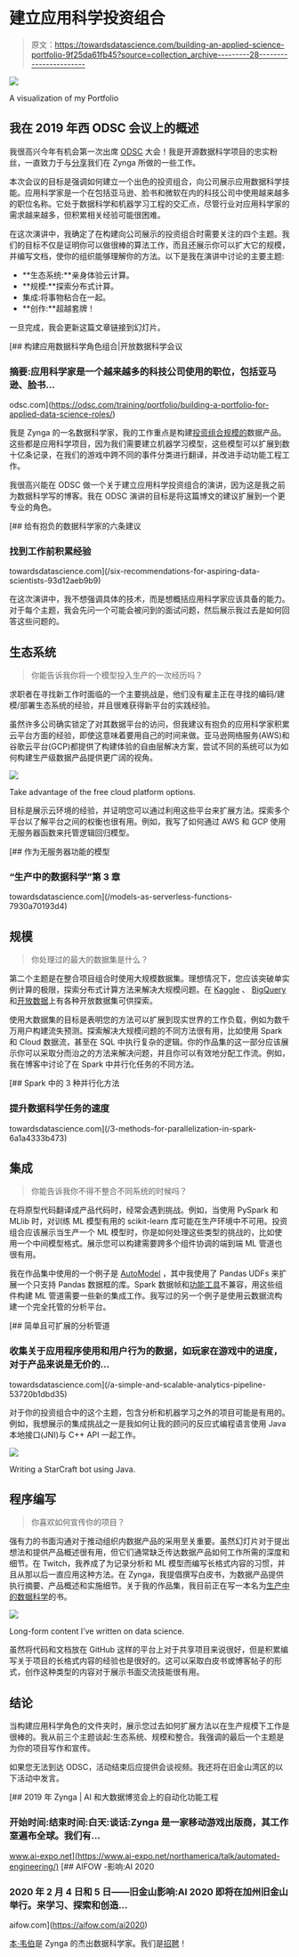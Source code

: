 # 建立应用科学投资组合

> 原文：<https://towardsdatascience.com/building-an-applied-science-portfolio-9f25da61fb45?source=collection_archive---------28----------------------->

![](img/cf357f3a96a7fe14bfd03e4b52b48a04.png)

A visualization of my Portfolio

## 我在 2019 年西 ODSC 会议上的概述

我很高兴今年有机会第一次出席 [ODSC](https://odsc.com/training/portfolio/building-a-portfolio-for-applied-data-science-roles/) 大会！我是开源数据科学项目的忠实粉丝，一直致力于与[分享](https://databricks.com/session/automating-predictive-modeling-at-zynga-with-pyspark-and-pandas-udfs)我们在 Zynga 所做的一些工作。

本次会议的目标是强调如何建立一个出色的投资组合，向公司展示应用数据科学技能。应用科学家是一个在包括亚马逊、脸书和微软在内的科技公司中使用越来越多的职位名称。它处于数据科学和机器学习工程的交汇点，尽管行业对应用科学家的需求越来越多，但积累相关经验可能很困难。

在这次演讲中，我确定了在构建向公司展示的投资组合时需要关注的四个主题。我们的目标不仅是证明你可以做很棒的算法工作，而且还展示你可以扩大它的规模，并编写文档，使你的组织能够理解你的方法。以下是我在演讲中讨论的主要主题:

*   **生态系统:**亲身体验云计算。
*   **规模:**探索分布式计算。
*   集成:将事物粘合在一起。
*   **创作:**超越套牌！

一旦完成，我会更新这篇文章链接到幻灯片。

[](https://odsc.com/training/portfolio/building-a-portfolio-for-applied-data-science-roles/) [## 构建应用数据科学角色组合|开放数据科学会议

### 摘要:应用科学家是一个越来越多的科技公司使用的职位，包括亚马逊、脸书…

odsc.com](https://odsc.com/training/portfolio/building-a-portfolio-for-applied-data-science-roles/) 

我是 Zynga 的一名数据科学家，我的工作重点是构建[投资组合规模的](https://www.gamasutra.com/blogs/BenWeber/20190426/340293/PortfolioScale_Machine_Learning_atZynga.php)数据产品。这些都是应用科学项目，因为我们需要建立机器学习模型，这些模型可以扩展到数十亿条记录，在我们的游戏中跨不同的事件分类进行翻译，并改进手动功能工程工作。

我很高兴能在 ODSC 做一个关于建立应用科学投资组合的演讲，因为这是我之前为数据科学写的博客。我在 ODSC 演讲的目标是将这篇博文的建议扩展到一个更专业的角色。

[](/six-recommendations-for-aspiring-data-scientists-93d12aeb9b9) [## 给有抱负的数据科学家的六条建议

### 找到工作前积累经验

towardsdatascience.com](/six-recommendations-for-aspiring-data-scientists-93d12aeb9b9) 

在这次演讲中，我不想强调具体的技术，而是想概括应用科学家应该具备的能力。对于每个主题，我会先问一个可能会被问到的面试问题，然后展示我过去是如何回答这些问题的。

## 生态系统

> 你能告诉我你将一个模型投入生产的一次经历吗？

求职者在寻找新工作时面临的一个主要挑战是，他们没有雇主正在寻找的编码/建模/部署生态系统的经验，并且很难获得新平台的实践经验。

虽然许多公司确实锁定了对其数据平台的访问，但我建议有抱负的应用科学家积累云平台方面的经验，即使这意味着要用自己的时间来做。亚马逊网络服务(AWS)和谷歌云平台(GCP)都提供了构建体验的自由层解决方案，尝试不同的系统可以为如何构建生产级数据产品提供更广阔的视角。

![](img/43900efb71f80d40e120541aa4985de9.png)

Take advantage of the free cloud platform options.

目标是展示云环境的经验，并证明您可以通过利用这些平台来扩展方法。探索多个平台以了解平台之间的权衡也很有用。例如，我写了如何通过 AWS 和 GCP 使用无服务器函数来托管逻辑回归模型。

[](/models-as-serverless-functions-7930a70193d4) [## 作为无服务器功能的模型

### “生产中的数据科学”第 3 章

towardsdatascience.com](/models-as-serverless-functions-7930a70193d4) 

## 规模

> 你处理过的最大的数据集是什么？

第二个主题是在整合项目组合时使用大规模数据集。理想情况下，您应该突破单实例计算的极限，探索分布式计算方法来解决大规模问题。在 [Kaggle](https://www.kaggle.com/) 、 [BigQuery](https://cloud.google.com/bigquery/public-data/) 和[开放数据](https://registry.opendata.aws/)上有各种开放数据集可供探索。

使用大数据集的目标是表明您的方法可以扩展到现实世界的工作负载，例如为数千万用户构建流失预测。探索解决大规模问题的不同方法很有用，比如使用 Spark 和 Cloud 数据流，甚至在 SQL 中执行复杂的逻辑。你的作品集的这一部分应该展示你可以采取分而治之的方法来解决问题，并且你可以有效地分配工作流。例如，我在博客中讨论了在 Spark 中并行化任务的不同方法。

[](/3-methods-for-parallelization-in-spark-6a1a4333b473) [## Spark 中的 3 种并行化方法

### 提升数据科学任务的速度

towardsdatascience.com](/3-methods-for-parallelization-in-spark-6a1a4333b473) 

## 集成

> 你能告诉我你不得不整合不同系统的时候吗？

在将原型代码翻译成产品代码时，经常会遇到挑战。例如，当使用 PySpark 和 MLlib 时，对训练 ML 模型有用的 scikit-learn 库可能在生产环境中不可用。投资组合应该展示当生产一个 ML 模型时，你是如何处理这些类型的挑战的，比如使用一个中间模型格式。展示您可以构建需要跨多个组件协调的端到端 ML 管道也很有用。

我在作品集中使用的一个例子是 [AutoModel](https://medium.com/zynga-engineering/portfolio-scale-machine-learning-at-zynga-bda8e29ee561) ，其中我使用了 Pandas UDFs 来扩展一个只支持 Pandas 数据框的库。Spark 数据帧和[功能工具](https://github.com/FeatureLabs/featuretools)不兼容，用这些组件构建 ML 管道需要一些新的集成工作。我写过的另一个例子是使用云数据流构建一个完全托管的分析平台。

[](/a-simple-and-scalable-analytics-pipeline-53720b1dbd35) [## 简单且可扩展的分析管道

### 收集关于应用程序使用和用户行为的数据，如玩家在游戏中的进度，对于产品来说是无价的…

towardsdatascience.com](/a-simple-and-scalable-analytics-pipeline-53720b1dbd35) 

对于你的投资组合中的这个主题，包含分析和机器学习之外的项目可能是有用的。例如，我想展示的集成挑战之一是我如何让我的顾问的反应式编程语言使用 Java 本地接口(JNI)与 C++ API 一起工作。

![](img/040c0f1fdc366c989efa9e729c1f24ab.png)

Writing a StarCraft bot using Java.

## 程序编写

> 你喜欢如何宣传你的项目？

强有力的书面沟通对于推动组织内数据产品的采用至关重要。虽然幻灯片对于提出想法和提供产品概述很有用，但它们通常缺乏传达数据产品如何工作所需的深度和细节。在 Twitch，我养成了为记录分析和 ML 模型而编写长格式内容的习惯，并且从那以后一直应用这种方法。在 Zynga，我提倡撰写白皮书，为数据产品提供执行摘要、产品概述和实施细节。关于我的作品集，我目前正在写一本名为[生产中的数据科学](https://leanpub.com/ProductionDataScience)的书。

![](img/4e9059235c3b6ac534aadab1331a303b.png)

Long-form content I’ve written on data science.

虽然将代码和文档放在 GitHub 这样的平台上对于共享项目来说很好，但是积累编写关于项目的长格式内容的经验也是很好的。这可以采取白皮书或博客帖子的形式，创作这种类型的内容对于展示书面交流技能很有用。

## 结论

当构建应用科学角色的文件夹时，展示您过去如何扩展方法以在生产规模下工作是很棒的。我从前三个主题谈起:生态系统、规模和整合。我强调的最后一个主题是为你的项目写作和宣传。

如果您无法到达 ODSC，活动结束后应提供会谈视频。我还将在旧金山湾区的以下活动中发言。

[](https://www.ai-expo.net/northamerica/talk/automated-engineering/) [## 2019 年 Zynga | AI 和大数据博览会上的自动化功能工程

### 开始时间:结束时间:白天:谈话:Zynga 是一家移动游戏出版商，其工作室遍布全球。我们有…

www.ai-expo.net](https://www.ai-expo.net/northamerica/talk/automated-engineering/) [](https://aifow.com/ai2020) [## AIFOW -影响:AI 2020

### 2020 年 2 月 4 日和 5 日——旧金山影响:AI 2020 即将在加州旧金山举行。来学习、探索和创造…

aifow.com](https://aifow.com/ai2020) 

[本·韦伯](https://www.linkedin.com/in/ben-weber-3b87482/)是 Zynga 的杰出数据科学家。我们是[招聘](https://www.zynga.com/job-listing-category/data-analytics-user-research/)！